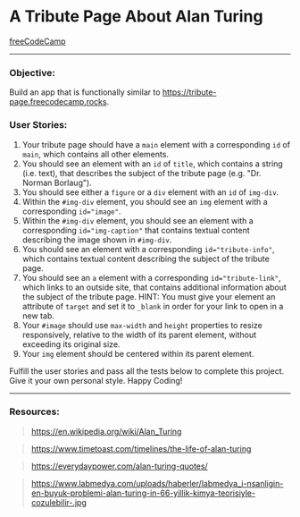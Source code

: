 # A Tribute Page About Alan Turing
[freeCodeCamp](https://www.freecodecamp.org/)

---

### **Objective:**
 Build an app that is functionally similar to https://tribute-page.freecodecamp.rocks.

### **User Stories:**

1. Your tribute page should have a `main` element with a corresponding `id` of `main`, which contains all other elements.
2. You should see an element with an `id` of `title`, which contains a string (i.e. text), that describes the subject of the tribute page (e.g. "Dr. Norman Borlaug").
3. You should see either a `figure` or a `div` element with an `id` of `img-div`.
4. Within the `#img-div` element, you should see an `img` element with a corresponding `id="image"`.
5. Within the `#img-div` element, you should see an element with a corresponding `id="img-caption"` that contains textual content describing the image shown in `#img-div`.
6. You should see an element with a corresponding `id="tribute-info"`, which contains textual content describing the subject of the tribute page.
7. You should see an `a` element with a corresponding `id="tribute-link"`, which links to an outside site, that contains additional information about the subject of the tribute page. HINT: You must give your element an attribute of `target` and set it to `_blank` in order for your link to open in a new tab.
8. Your `#image` should use `max-width` and `height` properties to resize responsively, relative to the width of its parent element, without exceeding its original size.
9. Your `img` element should be centered within its parent element.

 Fulfill the user stories and pass all the tests below to complete this project. Give it your own personal style. Happy Coding! 

---

### **Resources:**

>https://en.wikipedia.org/wiki/Alan_Turing

>https://www.timetoast.com/timelines/the-life-of-alan-turing

>https://everydaypower.com/alan-turing-quotes/

>https://www.labmedya.com/uploads/haberler/labmedya_i-nsanligin-en-buyuk-problemi-alan-turing-in-66-yillik-kimya-teorisiyle-cozulebilir-.jpg
